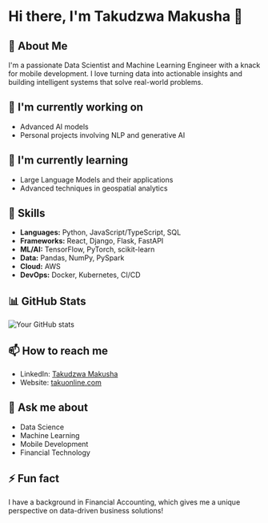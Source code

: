 # Hi there, I'm Takudzwa Makusha 👋

## 🚀 About Me
I'm a passionate Data Scientist and Machine Learning Engineer with a knack for mobile development. I love turning data into actionable insights and building intelligent systems that solve real-world problems.

## 🔭 I'm currently working on
- Advanced AI models
- Personal projects involving NLP and generative AI

## 🌱 I'm currently learning
- Large Language Models and their applications
- Advanced techniques in geospatial analytics

## 💼 Skills

- **Languages:** Python, JavaScript/TypeScript, SQL
- **Frameworks:** React, Django, Flask, FastAPI
- **ML/AI:** TensorFlow, PyTorch, scikit-learn
- **Data:** Pandas, NumPy, PySpark
- **Cloud:** AWS
- **DevOps:** Docker, Kubernetes, CI/CD

## 📊 GitHub Stats

![Your GitHub stats](https://github-readme-stats.vercel.app/api?username=takuonline&show_icons=true&theme=radical)

## 📫 How to reach me
- LinkedIn: [Takudzwa Makusha](https://www.linkedin.com/in/takudzwa-makusha/)
- Website: [takuonline.com](https://www.takuonline.com)

## 💬 Ask me about
- Data Science
- Machine Learning
- Mobile Development
- Financial Technology

## ⚡ Fun fact
I have a background in Financial Accounting, which gives me a unique perspective on data-driven business solutions!
